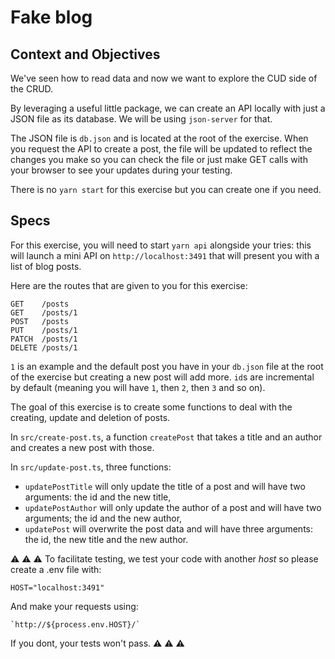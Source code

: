 # Fake blog

## Context and Objectives

We've seen how to read data and now we want to explore the CUD side of the CRUD.

By leveraging a useful little package, we can create an API locally with just a JSON file as its database.
We will be using `json-server` for that.

The JSON file is `db.json` and is located at the root of the exercise. When you request the API to create a post, the file will be updated to reflect the changes you make so you can check the file or just make GET calls with your browser to see your updates during your testing.

There is no `yarn start` for this exercise but you can create one if you need.

## Specs

For this exercise, you will need to start `yarn api` alongside your tries: this will launch a mini API on `http://localhost:3491` that will present you with a list of blog posts.

Here are the routes that are given to you for this exercise:

```
GET    /posts
GET    /posts/1
POST   /posts
PUT    /posts/1
PATCH  /posts/1
DELETE /posts/1
```

`1` is an example and the default post you have in your `db.json` file at the root of the exercise but creating a new post will add more. `id`s are incremental by default (meaning you will have `1`, then `2`, then `3` and so on).

The goal of this exercise is to create some functions to deal with the creating, update and deletion of posts.

In `src/create-post.ts`, a function `createPost` that takes a title and an author and creates a new post with those.

In `src/update-post.ts`, three functions:
- `updatePostTitle` will only update the title of a post and will have two arguments: the id and the new title,
- `updatePostAuthor` will only update the author of a post and will have two arguments; the id and the new author,
- `updatePost` will overwrite the post data and will have three arguments: the id, the new title and the new author.

⚠️ ⚠️ ⚠️
To facilitate testing, we test your code with another _host_ so please create a .env file with:

```
HOST="localhost:3491"
```

And make your requests using:

```
`http://${process.env.HOST}/`
```

If you dont, your tests won't pass.
⚠️ ⚠️ ⚠️
